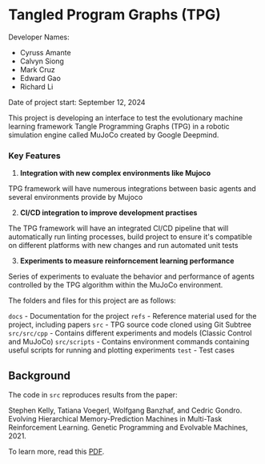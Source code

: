 # Tangled Program Graphs (TPG)

Developer Names: 
- Cyruss Amante
- Calvyn Siong
- Mark Cruz
- Edward Gao
- Richard Li

Date of project start: September 12, 2024

This project is developing an interface to test the evolutionary machine learning framework Tangle Programming Graphs (TPG) in a robotic simulation engine called MuJoCo created by Google Deepmind.


### **Key Features**

1. **Integration with new complex environments like Mujoco**  

TPG framework will have numerous integrations between basic agents and several environments provide by Mujoco

2. **CI/CD integration to improve development practises**

The TPG framework will have an integrated CI/CD pipeline that will automatically run linting processes, build project to ensure it's compatible on different platforms with new changes and run automated unit tests

3. **Experiments to measure reinforncement learning performance**

Series of experiments to evaluate the behavior and performance of agents controlled by the TPG algorithm within the MuJoCo environment.



The folders and files for this project are as follows:

`docs` - Documentation for the project
`refs` - Reference material used for the project, including papers
`src` - TPG source code cloned using Git Subtree
`src/src/cpp` - Contains different experiments and models (Classic Control and MuJoCo)
`src/scripts` - Contains environment commands containing useful scripts for running and plotting experiments 
`test` - Test cases

## Background

The code in `src` reproduces results from the paper:

Stephen Kelly, Tatiana Voegerl, Wolfgang Banzhaf, and Cedric Gondro. Evolving Hierarchical Memory-Prediction Machines in Multi-Task Reinforcement Learning. Genetic Programming and Evolvable Machines, 2021.

To learn more, read this [PDF](https://link.springer.com/epdf/10.1007/s10710-021-09418-4?sharing_token=JXpw69MCJpHudtVwbwbjzPe4RwlQNchNByi7wbcMAY6UliAwn5GntUdmTAY_mnFzVDzBjsFnj4emNyqwnsRvyvXV3pLgfSINPIbIY7CthuAHi9ud7gHQbNpqk5zSEhF9e).
